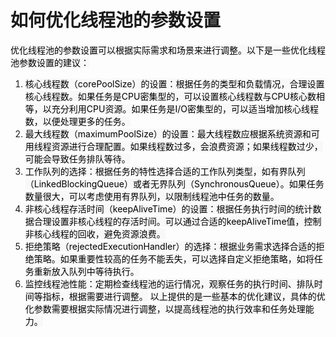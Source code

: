 # 如何优化线程池的参数设置
<font style="color:rgb(0, 0, 0);background-color:rgb(248, 248, 248);">优化线程池的参数设置可以根据实际需求和场景来进行调整。以下是一些优化线程池参数设置的建议：</font>
1. <font style="color:rgb(0, 0, 0);background-color:rgb(248, 248, 248);">核心线程数（corePoolSize）的设置：根据任务的类型和负载情况，合理设置核心线程数。如果任务是CPU密集型的，可以设置核心线程数与CPU核心数相等，以充分利用CPU资源。如果任务是I/O密集型的，可以适当增加核心线程数，以便处理更多的任务。</font>
2. <font style="color:rgb(0, 0, 0);background-color:rgb(248, 248, 248);">最大线程数（maximumPoolSize）的设置：最大线程数应根据系统资源和可用线程资源进行合理配置。如果线程数过多，会浪费资源；如果线程数过少，可能会导致任务排队等待。</font>
3. <font style="color:rgb(0, 0, 0);background-color:rgb(248, 248, 248);">工作队列的选择：根据任务的特性选择合适的工作队列类型，如有界队列（LinkedBlockingQueue）或者无界队列（SynchronousQueue）。如果任务数量很大，可以考虑使用有界队列，以限制线程池中任务的数量。</font>
4. <font style="color:rgb(0, 0, 0);background-color:rgb(248, 248, 248);">非核心线程存活时间（keepAliveTime）的设置：根据任务执行时间的统计数据合理设置非核心线程的存活时间。可以通过合适的keepAliveTime值，控制非核心线程的回收，避免资源浪费。</font>
5. <font style="color:rgb(0, 0, 0);background-color:rgb(248, 248, 248);">拒绝策略（rejectedExecutionHandler）的选择：根据业务需求选择合适的拒绝策略。如果重要性较高的任务不能丢失，可以选择自定义拒绝策略，如将任务重新放入队列中等待执行。</font>
6. <font style="color:rgb(0, 0, 0);background-color:rgb(248, 248, 248);">监控线程池性能：定期检查线程池的运行情况，观察任务的执行时间、排队时间等指标，根据需要进行调整。</font>
<font style="color:rgb(0, 0, 0);background-color:rgb(248, 248, 248);">以上提供的是一些基本的优化建议，具体的优化参数需要根据实际情况进行调整，以提高线程池的执行效率和任务处理能力。</font>
